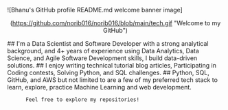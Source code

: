 ![Bhanu's GitHub profile README.md welcome banner image]<p align="center">(https://github.com/norib016/norib016/blob/main/tech.gif "Welcome to my GitHub")
</p>
## I'm a Data Scientist and Software Developer with a strong analytical background, and 4+ years of experience using Data Analytics, Data Science, and Agile Software Development skills, I build data-driven solutions.
## I enjoy writing technical tutorial blog articles, Participating in Coding contests, Solving Python, and SQL challenges. 
## Python, SQL, GitHub, and AWS but not limited to are a few of my preferred tech stack to learn, explore, practice Machine Learning and web development. 

          Feel free to explore my repositories! 
